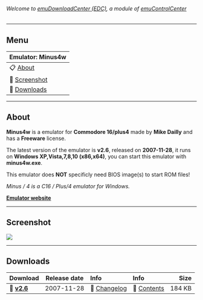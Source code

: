 ###### Welcome to [emuDownloadCenter (EDC)](https://github.com/PhoenixInteractiveNL/emuDownloadCenter/wiki/), a module of [emuControlCenter](https://github.com/PhoenixInteractiveNL/emuControlCenter/wiki/)
***
## Menu
| **Emulator: Minus4w** |
|:---------|
| :clipboard: [About](#about) |
| :sunrise: [Screenshot](#screenshot) |
| :floppy_disk: [Downloads](#downloads) |
***
## About
**Minus4w** is a emulator for **Commodore 16/plus4** made by **Mike Dailly** and has a **Freeware** license.

The latest version of the emulator is **v2.6**, released on **2007-11-28**, it runs on **Windows XP,Vista,7,8,10 (x86,x64)**, you can start this emulator with **minus4w.exe**.

This emulator does **NOT** specificly need BIOS image(s) to start ROM files!

_Minus / 4 is a C16 / Plus/4 emulator for Windows._

[**Emulator website**](http://minus4.plus4.net)
***
## Screenshot
![](https://raw.githubusercontent.com/PhoenixInteractiveNL/emuDownloadCenter/master/hooks/minus4/screen.jpg)
***
## Downloads
| Download | Release date  | Info       | Info       | Size       |
|:---------|:-------------:|:-----------|:-----------|-----------:|
| :floppy_disk: [**v2.6**](https://github.com/PhoenixInteractiveNL/edc-repo0002/raw/master/minus4/2.6.7z) | 2007-11-28 | :page_facing_up: [Changelog](https://github.com/PhoenixInteractiveNL/edc-repo0002/blob/master/minus4/2.6_changelog.txt) | :mag_right: [Contents](https://github.com/PhoenixInteractiveNL/edc-repo0002/blob/master/minus4/2.6_contents.txt) | 184 KB |
